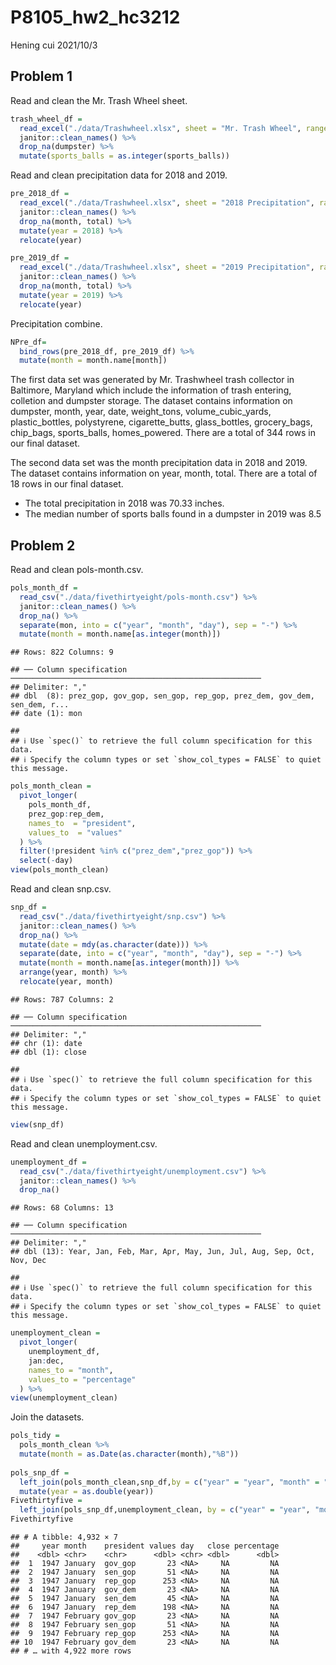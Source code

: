 P8105_hw2_hc3212
================
Hening cui
2021/10/3

## Problem 1

Read and clean the Mr. Trash Wheel sheet.

``` r
trash_wheel_df = 
  read_excel("./data/Trashwheel.xlsx", sheet = "Mr. Trash Wheel", range = "A2:N408") %>% 
  janitor::clean_names() %>% 
  drop_na(dumpster) %>% 
  mutate(sports_balls = as.integer(sports_balls))
```

Read and clean precipitation data for 2018 and 2019.

``` r
pre_2018_df = 
  read_excel("./data/Trashwheel.xlsx", sheet = "2018 Precipitation", range = "A2:B15") %>%
  janitor::clean_names() %>% 
  drop_na(month, total) %>% 
  mutate(year = 2018) %>% 
  relocate(year) 

pre_2019_df = 
  read_excel("./data/Trashwheel.xlsx", sheet = "2019 Precipitation", range = "A2:B15") %>%
  janitor::clean_names() %>% 
  drop_na(month, total) %>% 
  mutate(year = 2019) %>%
  relocate(year) 
```

Precipitation combine.

``` r
NPre_df= 
  bind_rows(pre_2018_df, pre_2019_df) %>% 
  mutate(month = month.name[month])
```

The first data set was generated by Mr. Trashwheel trash collector in
Baltimore, Maryland which include the information of trash entering,
colletion and dumpster storage. The dataset contains information on
dumpster, month, year, date, weight_tons, volume_cubic_yards,
plastic_bottles, polystyrene, cigarette_butts, glass_bottles,
grocery_bags, chip_bags, sports_balls, homes_powered. There are a total
of 344 rows in our final dataset.

The second data set was the month precipitation data in 2018 and 2019.
The dataset contains information on year, month, total. There are a
total of 18 rows in our final dataset.

-   The total precipitation in 2018 was 70.33 inches.
-   The median number of sports balls found in a dumpster in 2019 was
    8.5

## Problem 2

Read and clean pols-month.csv.

``` r
pols_month_df = 
  read_csv("./data/fivethirtyeight/pols-month.csv") %>% 
  janitor::clean_names() %>% 
  drop_na() %>% 
  separate(mon, into = c("year", "month", "day"), sep = "-") %>% 
  mutate(month = month.name[as.integer(month)]) 
```

    ## Rows: 822 Columns: 9

    ## ── Column specification ────────────────────────────────────────────────────────
    ## Delimiter: ","
    ## dbl  (8): prez_gop, gov_gop, sen_gop, rep_gop, prez_dem, gov_dem, sen_dem, r...
    ## date (1): mon

    ## 
    ## ℹ Use `spec()` to retrieve the full column specification for this data.
    ## ℹ Specify the column types or set `show_col_types = FALSE` to quiet this message.

``` r
pols_month_clean = 
  pivot_longer(
    pols_month_df, 
    prez_gop:rep_dem,
    names_to  = "president",
    values_to  = "values"
  ) %>% 
  filter(!president %in% c("prez_dem","prez_gop")) %>% 
  select(-day)
view(pols_month_clean)
```

Read and clean snp.csv.

``` r
snp_df = 
  read_csv("./data/fivethirtyeight/snp.csv") %>% 
  janitor::clean_names() %>% 
  drop_na() %>% 
  mutate(date = mdy(as.character(date))) %>% 
  separate(date, into = c("year", "month", "day"), sep = "-") %>% 
  mutate(month = month.name[as.integer(month)]) %>% 
  arrange(year, month) %>% 
  relocate(year, month)
```

    ## Rows: 787 Columns: 2

    ## ── Column specification ────────────────────────────────────────────────────────
    ## Delimiter: ","
    ## chr (1): date
    ## dbl (1): close

    ## 
    ## ℹ Use `spec()` to retrieve the full column specification for this data.
    ## ℹ Specify the column types or set `show_col_types = FALSE` to quiet this message.

``` r
view(snp_df) 
```

Read and clean unemployment.csv.

``` r
unemployment_df = 
  read_csv("./data/fivethirtyeight/unemployment.csv") %>% 
  janitor::clean_names() %>% 
  drop_na() 
```

    ## Rows: 68 Columns: 13

    ## ── Column specification ────────────────────────────────────────────────────────
    ## Delimiter: ","
    ## dbl (13): Year, Jan, Feb, Mar, Apr, May, Jun, Jul, Aug, Sep, Oct, Nov, Dec

    ## 
    ## ℹ Use `spec()` to retrieve the full column specification for this data.
    ## ℹ Specify the column types or set `show_col_types = FALSE` to quiet this message.

``` r
unemployment_clean =
  pivot_longer(
    unemployment_df,
    jan:dec,
    names_to = "month",
    values_to = "percentage"
  ) %>% 
view(unemployment_clean)
```

Join the datasets.

``` r
pols_tidy =
  pols_month_clean %>% 
  mutate(month = as.Date(as.character(month),"%B"))
  
pols_snp_df = 
  left_join(pols_month_clean,snp_df,by = c("year" = "year", "month" = "month")) %>% 
  mutate(year = as.double(year))
Fivethirtyfive =
  left_join(pols_snp_df,unemployment_clean, by = c("year" = "year", "month" = "month"))
Fivethirtyfive
```

    ## # A tibble: 4,932 × 7
    ##     year month    president values day   close percentage
    ##    <dbl> <chr>    <chr>      <dbl> <chr> <dbl>      <dbl>
    ##  1  1947 January  gov_gop       23 <NA>     NA         NA
    ##  2  1947 January  sen_gop       51 <NA>     NA         NA
    ##  3  1947 January  rep_gop      253 <NA>     NA         NA
    ##  4  1947 January  gov_dem       23 <NA>     NA         NA
    ##  5  1947 January  sen_dem       45 <NA>     NA         NA
    ##  6  1947 January  rep_dem      198 <NA>     NA         NA
    ##  7  1947 February gov_gop       23 <NA>     NA         NA
    ##  8  1947 February sen_gop       51 <NA>     NA         NA
    ##  9  1947 February rep_gop      253 <NA>     NA         NA
    ## 10  1947 February gov_dem       23 <NA>     NA         NA
    ## # … with 4,922 more rows
